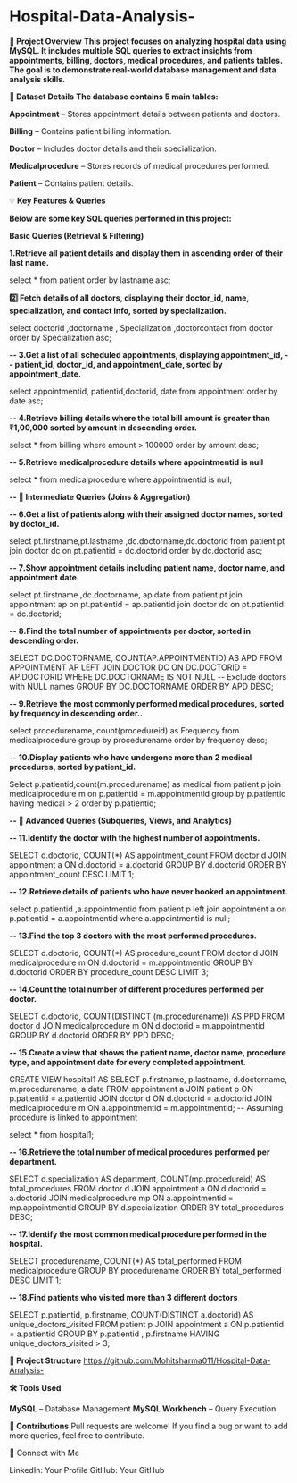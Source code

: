 




# Hospital-Data-Analysis-

**📌 Project Overview** 
**This project focuses on analyzing hospital data using MySQL. It includes multiple SQL queries to extract insights from appointments, billing, doctors, medical procedures, and patients tables. The goal is to demonstrate real-world database management and data analysis skills.** 

**🏥 Dataset Details**
**The database contains 5 main tables:**

**Appointment** – Stores appointment details between patients and doctors.

**Billing** – Contains patient billing information.

**Doctor** – Includes doctor details and their specialization.

**Medicalprocedure** – Stores records of medical procedures performed.

**Patient** – Contains patient details.

💡 **Key Features & Queries**

**Below are some key SQL queries performed in this project:**

**Basic Queries (Retrieval & Filtering)**


**1.Retrieve all patient details and display them in ascending order of their last name.**

select * from patient
  order by lastname asc;

**2️⃣ Fetch details of all doctors, displaying their doctor_id, name, specialization, and contact info, sorted by specialization.**

select doctorid ,doctorname , Specialization ,doctorcontact from doctor order by Specialization asc;

**-- 3.Get a list of all scheduled appointments, displaying appointment_id, 
-- patient_id, doctor_id, and appointment_date, sorted by appointment_date.**

select appointmentid, patientid,doctorid, date from appointment
order by date asc;


**-- 4.Retrieve billing details where the total bill amount is greater than ₹1,00,000 sorted by amount in descending order.**

select *  from billing where amount > 100000 order by amount desc;

**-- 5.Retrieve medicalprocedure details  where appointmentid is null** 

select * from medicalprocedure
where appointmentid is null;


**-- 🔹 Intermediate Queries (Joins & Aggregation)**

**-- 6️.Get a list of patients along with their assigned doctor names, sorted by doctor_id.**

select  pt.firstname,pt.lastname ,dc.doctorname,dc.doctorid from patient pt
join doctor dc
on pt.patientid = dc.doctorid
order by dc.doctorid asc;

**-- 7️.Show appointment details including patient name, doctor name, and appointment date.**

select pt.firstname ,dc.doctorname, ap.date
from patient pt 
join appointment ap
on pt.patientid = ap.patientid
join doctor dc
on pt.patientid = dc.doctorid;

**-- 8️.Find the total number of appointments per doctor, sorted in descending order.**

SELECT DC.DOCTORNAME, COUNT(AP.APPOINTMENTID) AS APD
FROM APPOINTMENT AP
LEFT JOIN DOCTOR DC ON DC.DOCTORID = AP.DOCTORID
WHERE DC.DOCTORNAME IS NOT NULL  -- Exclude doctors with NULL names
GROUP BY DC.DOCTORNAME
ORDER BY APD DESC;

**-- 9.Retrieve the most commonly performed medical procedures, sorted by frequency in descending order..**


select procedurename, count(procedureid) as Frequency  from medicalprocedure
group by procedurename 
order by frequency desc;

**-- 10.Display patients who have undergone more than 2 medical procedures, sorted by patient_id.**

Select p.patientid,count(m.procedurename) as medical from patient p
join medicalprocedure m
on p.patientid = m.appointmentid
group by p.patientid
having medical > 2
order by p.patientid;


**-- 🔹 Advanced Queries (Subqueries, Views, and Analytics)**


**-- 11.Identify the doctor with the highest number of appointments.**

SELECT 
    d.doctorid, COUNT(*) AS appointment_count
FROM
    doctor d
        JOIN
    appointment a ON d.doctorid = a.doctorid
GROUP BY d.doctorid
ORDER BY appointment_count DESC
LIMIT 1;

**-- 1️2.Retrieve details of patients who have never booked an appointment.**


select p.patientid ,a.appointmentid from patient p
left join appointment a 
on p.patientid = a.appointmentid
where a.appointmentid is null;

**-- 13.Find the top 3 doctors with the most performed procedures.**

SELECT 
    d.doctorid, COUNT(*) AS procedure_count
FROM
    doctor d
        JOIN
    medicalprocedure m ON d.doctorid = m.appointmentid
GROUP BY d.doctorid
ORDER BY procedure_count DESC
LIMIT 3;


**-- 14.Count the total number of different procedures performed per doctor.**

SELECT 
    d.doctorid, COUNT(DISTINCT (m.procedurename)) AS PPD
FROM
    doctor d
        JOIN
    medicalprocedure m ON d.doctorid = m.appointmentid
GROUP BY d.doctorid
ORDER BY PPD DESC;



**-- 15.Create a view that shows the patient name, doctor name, procedure type, and appointment date for every completed appointment.**



CREATE VIEW hospital1 AS
SELECT p.firstname, p.lastname, d.doctorname, m.procedurename, a.date
FROM appointment a
JOIN patient p ON p.patientid = a.patientid
JOIN doctor d ON d.doctorid = a.doctorid
JOIN medicalprocedure m ON a.appointmentid = m.appointmentid;  -- Assuming procedure is linked to appointment

select * from hospital1;

**-- 16.Retrieve the total number of medical procedures performed per department.**

SELECT 
    d.specialization AS department,
    COUNT(mp.procedureid) AS total_procedures
FROM
    doctor d
        JOIN
    appointment a ON d.doctorid = a.doctorid
        JOIN
    medicalprocedure mp ON a.appointmentid = mp.appointmentid
GROUP BY d.specialization
ORDER BY total_procedures DESC;

**-- 17.Identify the most common medical procedure performed in the hospital.**

SELECT 
    procedurename, 
    COUNT(*) AS total_performed
FROM medicalprocedure
GROUP BY procedurename
ORDER BY total_performed DESC
LIMIT 1;


**-- 18.Find patients who visited more than 3 different doctors**

SELECT 
    p.patientid,
    p.firstname,
    COUNT(DISTINCT a.doctorid) AS unique_doctors_visited
FROM
    patient p
        JOIN
    appointment a ON p.patientid = a.patientid
GROUP BY p.patientid , p.firstname
HAVING unique_doctors_visited > 3;

**📂 Project Structure**
https://github.com/Mohitsharma011/Hospital-Data-Analysis-



**🛠 Tools Used**

**MySQL** – Database Management
**MySQL Workbench** – Query Execution

**📢 Contributions** 
Pull requests are welcome! If you find a bug or want to add more queries, feel free to contribute. 

🌟 Connect with Me

LinkedIn: Your Profile
GitHub: Your GitHub








  
